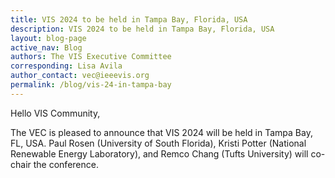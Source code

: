 ```yaml
---
title: VIS 2024 to be held in Tampa Bay, Florida, USA
description: VIS 2024 to be held in Tampa Bay, Florida, USA
layout: blog-page
active_nav: Blog
authors: The VIS Executive Committee
corresponding: Lisa Avila
author_contact: vec@ieeevis.org
permalink: /blog/vis-24-in-tampa-bay
---
```


Hello VIS Community,

The VEC is pleased to announce that VIS 2024 will be held in Tampa Bay, FL, USA.
Paul Rosen (University of South Florida), Kristi Potter (National Renewable Energy Laboratory), and Remco Chang (Tufts University) will co-chair the conference. 
